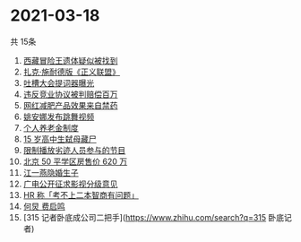 # 2021-03-18
  共 15条

  <!-- BEGIN -->
  <!-- 最后更新时间:Thu Mar 18 2021 04:12:17 GMT+0000 (Coordinated Universal Time) -->
  1. [西藏冒险王遗体疑似被找到](https://www.zhihu.com/search?q=西藏冒险王)
1. [扎克·施耐德版《正义联盟》](https://www.zhihu.com/search?q=正义联盟)
1. [吐槽大会提词器曝光](https://www.zhihu.com/search?q=吐槽大会)
1. [违反竞业协议被判赔偿百万](https://www.zhihu.com/search?q=竞业协议)
1. [网红减肥产品效果来自禁药](https://www.zhihu.com/search?q=减肥药)
1. [姚安娜发布跳舞视频](https://www.zhihu.com/search?q=姚安娜)
1. [个人养老金制度](https://www.zhihu.com/search?q=个人养老金制度)
1. [15 岁高中生弑母藏尸](https://www.zhihu.com/search?q=高中生弑母)
1. [限制播放劣迹人员参与的节目](https://www.zhihu.com/search?q=劣迹艺人)
1. [北京 50 平学区房售价 620 万 ](https://www.zhihu.com/search?q=学区房)
1. [江一燕隐婚生子](https://www.zhihu.com/search?q=江一燕)
1. [广电公开征求影视分级意见](https://www.zhihu.com/search?q=影视分级)
1. [HR 称「考不上二本智商有问题」](https://www.zhihu.com/search?q=杭州hr)
1. [何炅 费启鸣](https://www.zhihu.com/search?q=何炅)
1. [315 记者卧底成公司二把手](https://www.zhihu.com/search?q=315 卧底记者)
  <!-- END -->
  